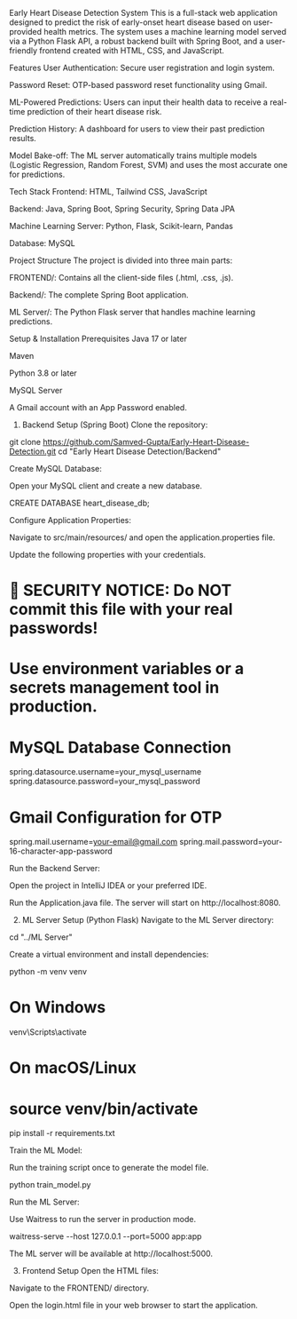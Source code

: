 Early Heart Disease Detection System
This is a full-stack web application designed to predict the risk of early-onset heart disease based on user-provided health metrics. The system uses a machine learning model served via a Python Flask API, a robust backend built with Spring Boot, and a user-friendly frontend created with HTML, CSS, and JavaScript.

Features
User Authentication: Secure user registration and login system.

Password Reset: OTP-based password reset functionality using Gmail.

ML-Powered Predictions: Users can input their health data to receive a real-time prediction of their heart disease risk.

Prediction History: A dashboard for users to view their past prediction results.

Model Bake-off: The ML server automatically trains multiple models (Logistic Regression, Random Forest, SVM) and uses the most accurate one for predictions.

Tech Stack
Frontend: HTML, Tailwind CSS, JavaScript

Backend: Java, Spring Boot, Spring Security, Spring Data JPA

Machine Learning Server: Python, Flask, Scikit-learn, Pandas

Database: MySQL

Project Structure
The project is divided into three main parts:

FRONTEND/: Contains all the client-side files (.html, .css, .js).

Backend/: The complete Spring Boot application.

ML Server/: The Python Flask server that handles machine learning predictions.

Setup & Installation
Prerequisites
Java 17 or later

Maven

Python 3.8 or later

MySQL Server

A Gmail account with an App Password enabled.

1. Backend Setup (Spring Boot)
Clone the repository:

git clone https://github.com/Samved-Gupta/Early-Heart-Disease-Detection.git
cd "Early Heart Disease Detection/Backend"

Create MySQL Database:

Open your MySQL client and create a new database.

CREATE DATABASE heart_disease_db;

Configure Application Properties:

Navigate to src/main/resources/ and open the application.properties file.

Update the following properties with your credentials.

# 🚨 SECURITY NOTICE: Do NOT commit this file with your real passwords!
# Use environment variables or a secrets management tool in production.

# MySQL Database Connection
spring.datasource.username=your_mysql_username
spring.datasource.password=your_mysql_password

# Gmail Configuration for OTP
spring.mail.username=your-email@gmail.com
spring.mail.password=your-16-character-app-password

Run the Backend Server:

Open the project in IntelliJ IDEA or your preferred IDE.

Run the Application.java file. The server will start on http://localhost:8080.

2. ML Server Setup (Python Flask)
Navigate to the ML Server directory:

cd "../ML Server"

Create a virtual environment and install dependencies:

python -m venv venv
# On Windows
venv\Scripts\activate
# On macOS/Linux
# source venv/bin/activate

pip install -r requirements.txt

Train the ML Model:

Run the training script once to generate the model file.

python train_model.py

Run the ML Server:

Use Waitress to run the server in production mode.

waitress-serve --host 127.0.0.1 --port=5000 app:app

The ML server will be available at http://localhost:5000.

3. Frontend Setup
Open the HTML files:

Navigate to the FRONTEND/ directory.

Open the login.html file in your web browser to start the application.